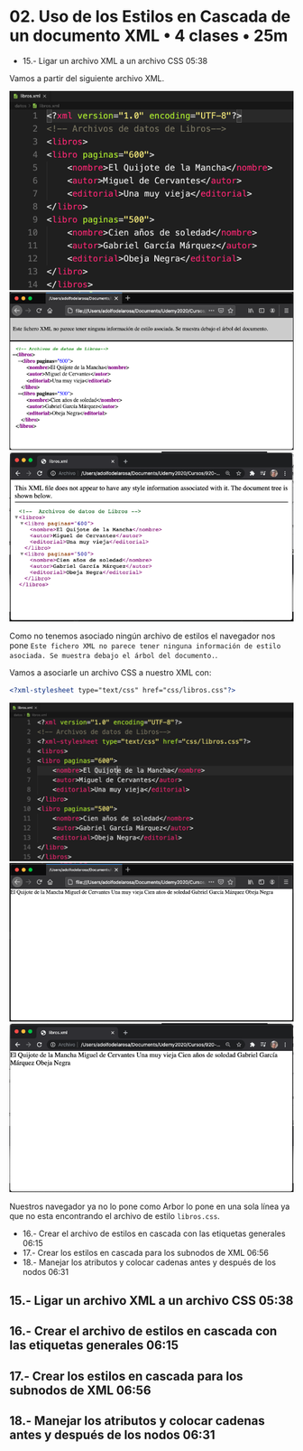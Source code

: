 # 02. Uso de los Estilos en Cascada de un documento XML • 4 clases • 25m

* 15.- Ligar un archivo XML a un archivo CSS 05:38

Vamos a partir del siguiente archivo XML.

![15-01](images/15-01.png)
![15-02](images/15-02.png)
![15-03](images/15-03.png)

Como no tenemos asociado ningún archivo de estilos el navegador nos pone `Este fichero XML no parece tener ninguna información de estilo asociada. Se muestra debajo el árbol del documento.`.

Vamos a asociarle un archivo CSS a nuestro XML con:

```xml
<?xml-stylesheet type="text/css" href="css/libros.css"?>
```

![15-04](images/15-04.png)
![15-05](images/15-05.png)
![15-06](images/15-06.png)

Nuestros navegador ya no lo pone como Arbor lo pone en una sola línea ya que no esta encontrando el archivo de estilo `libros.css`.


* 16.- Crear el archivo de estilos en cascada con las etiquetas generales 06:15
* 17.- Crear los estilos en cascada para los subnodos de XML 06:56
* 18.- Manejar los atributos y colocar cadenas antes y después de los nodos 06:31

## 15.- Ligar un archivo XML a un archivo CSS 05:38
## 16.- Crear el archivo de estilos en cascada con las etiquetas generales 06:15
## 17.- Crear los estilos en cascada para los subnodos de XML 06:56
## 18.- Manejar los atributos y colocar cadenas antes y después de los nodos 06:31
